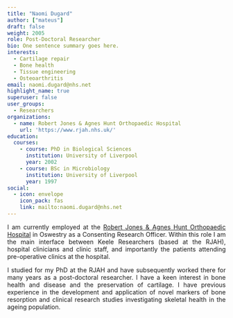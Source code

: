 ```yaml
---
title: "Naomi Dugard"
author: ["mateus"]
draft: false
weight: 2005
role: Post-Doctoral Researcher
bio: One sentence summary goes here.
interests:
  - Cartilage repair
  - Bone health
  - Tissue engineering
  - Osteoarthritis
email: naomi.dugard@nhs.net
highlight_name: true
superuser: false
user_groups:
  - Researchers
organizations:
  - name: Robert Jones & Agnes Hunt Orthopaedic Hospital
    url: 'https://www.rjah.nhs.uk/'
education:
  courses:
    - course: PhD in Biological Sciences
      institution: University of Liverpool
      year: 2002
    - course: BSc in Microbiology
      institution: University of Liverpool
      year: 1997
social:
  - icon: envelope
    icon_pack: fas
    link: mailto:naomi.dugard@nhs.net
---
```

<style>
body {
text-align: justify}
</style>

I am currently employed at the [Robert Jones & Agnes Hunt Orthopaedic Hospital](https://www.rjah.nhs.uk/) in Oswestry as a Consenting Research Officer.
Within this role I am the main interface between Keele Researchers (based at the RJAH), hospital clinicians and clinic staff, and importantly the patients attending pre-operative clinics at the hospital.

I studied for my PhD at the RJAH and have subsequently worked there for many years as a post-doctoral researcher.
I have a keen interest in bone health and disease and the preservation of cartilage.
I have previous experience in the development and application of novel markers of bone resorption and clinical research studies investigating skeletal health in the ageing population.
